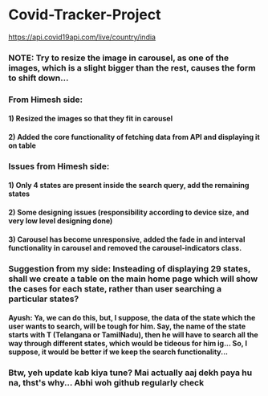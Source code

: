 # Covid-Tracker-Project

https://api.covid19api.com/live/country/india

### NOTE: Try to resize the image in carousel, as one of the images, which is a slight bigger than the rest, causes the form to shift down...

### From Himesh side:

#### 1) Resized the images so that they fit in carousel

#### 2) Added the core functionality of fetching data from API and displaying it on table

### Issues from Himesh side:

#### 1) Only 4 states are present inside the search query, add the remaining states

#### 2) Some designing issues (responsibility according to device size, and very low level designing done)

#### 3) Carousel has become unresponsive, added the fade in and interval functionality in carousel and removed the carousel-indicators class.

### Suggestion from my side: Insteading of displaying 29 states, shall we create a table on the main home page which will show the cases for each state, rather than user searching a particular states?

#### Ayush: Ya, we can do this, but, I suppose, the data of the state which the user wants to search, will be tough for him. Say, the name of the state starts with T (Telangana or TamilNadu), then he will have to search all the way through different states, which would be tideous for him ig... So, I suppose, it would be better if we keep the search functionality... 

### Btw, yeh update kab kiya tune? Mai actually aaj dekh paya hu na, thst's why... Abhi woh github regularly check 
